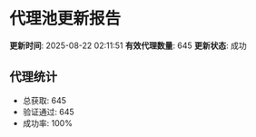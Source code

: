 # 代理池更新报告

**更新时间**: 2025-08-22 02:11:51
**有效代理数量**: 645
**更新状态**:  成功

## 代理统计
- 总获取: 645
- 验证通过: 645
- 成功率: 100%
